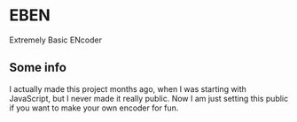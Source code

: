 # EBEN
Extremely Basic ENcoder
## Some info
I actually made this project months ago, when I was starting with JavaScript, but I never made it really public. Now I am just setting this public if you want to make your own encoder for fun.